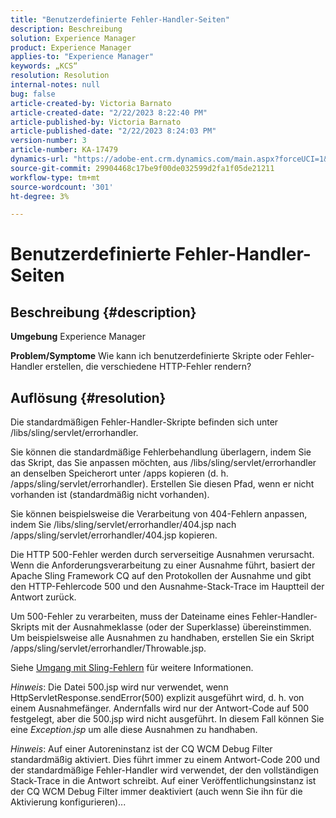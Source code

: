 ```yaml
---
title: "Benutzerdefinierte Fehler-Handler-Seiten"
description: Beschreibung
solution: Experience Manager
product: Experience Manager
applies-to: "Experience Manager"
keywords: „KCS“
resolution: Resolution
internal-notes: null
bug: false
article-created-by: Victoria Barnato
article-created-date: "2/22/2023 8:22:40 PM"
article-published-by: Victoria Barnato
article-published-date: "2/22/2023 8:24:03 PM"
version-number: 3
article-number: KA-17479
dynamics-url: "https://adobe-ent.crm.dynamics.com/main.aspx?forceUCI=1&pagetype=entityrecord&etn=knowledgearticle&id=8df423a3-eeb2-ed11-83fe-6045bd0067ea"
source-git-commit: 29904468c17be9f00de032599d2fa1f05de21211
workflow-type: tm+mt
source-wordcount: '301'
ht-degree: 3%

---
```


# Benutzerdefinierte Fehler-Handler-Seiten

## Beschreibung {#description}

<b>Umgebung</b>
Experience Manager


<b>Problem/Symptome</b>
Wie kann ich benutzerdefinierte Skripte oder Fehler-Handler erstellen, die verschiedene HTTP-Fehler rendern?


## Auflösung {#resolution}


Die standardmäßigen Fehler-Handler-Skripte befinden sich unter /libs/sling/servlet/errorhandler.

Sie können die standardmäßige Fehlerbehandlung überlagern, indem Sie das Skript, das Sie anpassen möchten, aus /libs/sling/servlet/errorhandler an denselben Speicherort unter /apps kopieren (d. h. /apps/sling/servlet/errorhandler). Erstellen Sie diesen Pfad, wenn er nicht vorhanden ist (standardmäßig nicht vorhanden).

Sie können beispielsweise die Verarbeitung von 404-Fehlern anpassen, indem Sie /libs/sling/servlet/errorhandler/404.jsp nach /apps/sling/servlet/errorhandler/404.jsp kopieren.

Die HTTP 500-Fehler werden durch serverseitige Ausnahmen verursacht. Wenn die Anforderungsverarbeitung zu einer Ausnahme führt, basiert der Apache Sling Framework CQ auf den Protokollen der Ausnahme und gibt den HTTP-Fehlercode 500 und den Ausnahme-Stack-Trace im Hauptteil der Antwort zurück.

Um 500-Fehler zu verarbeiten, muss der Dateiname eines Fehler-Handler-Skripts mit der Ausnahmeklasse (oder der Superklasse) übereinstimmen. Um beispielsweise alle Ausnahmen zu handhaben, erstellen Sie ein Skript /apps/sling/servlet/errorhandler/Throwable.jsp.

Siehe [Umgang mit Sling-Fehlern](https://sling.apache.org/documentation/the-sling-engine/errorhandling.html) für weitere Informationen.

*Hinweis*: Die Datei 500.jsp wird nur verwendet, wenn HttpServletResponse.sendError(500) explizit ausgeführt wird, d. h. von einem Ausnahmefänger.
Andernfalls wird nur der Antwort-Code auf 500 festgelegt, aber die 500.jsp wird nicht ausgeführt.
In diesem Fall können Sie eine *Exception.jsp* um alle diese Ausnahmen zu handhaben.

*Hinweis*: Auf einer Autoreninstanz ist der CQ WCM Debug Filter standardmäßig aktiviert. Dies führt immer zu einem Antwort-Code 200 und der standardmäßige Fehler-Handler wird verwendet, der den vollständigen Stack-Trace in die Antwort schreibt. Auf einer Veröffentlichungsinstanz ist der CQ WCM Debug Filter immer deaktiviert (auch wenn Sie ihn für die Aktivierung konfigurieren)...
